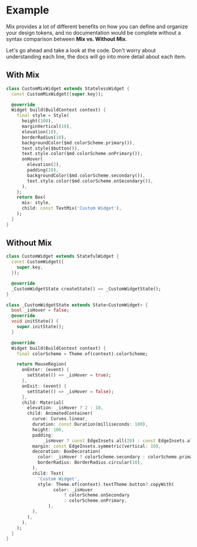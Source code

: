 # Example

Mix provides a lot of different benefits on how you can define and organize your design tokens, and no documentation would be complete without a syntax comparison between **Mix vs. Without Mix**.

Let's go ahead and take a look at the code. Don't worry about understanding each line, the docs will go into more detail about each item.

## With Mix

```dart
class CustomMixWidget extends StatelessWidget {
  const CustomMixWidget({super.key});

  @override
  Widget build(BuildContext context) {
    final style = Style(
      height(100),
      marginVertical(10),
      elevation(10),
      borderRadius(10),
      backgroundColor($md.colorScheme.primary()),
      text.style($button()),
      text.style.color($md.colorScheme.onPrimary()),
      onHover(
        elevation(2),
        padding(20),
        backgroundColor($md.colorScheme.secondary()),
        text.style.color($md.colorScheme.onSecondary()),
      ),
    );
    return Box(
      mix: style,
      child: const TextMix('Custom Widget'),
    );
  }
}
```

## Without Mix

```dart
class CustomWidget extends StatefulWidget {
  const CustomWidget({
    super.key,
  });

  @override
  _CustomWidgetState createState() => _CustomWidgetState();
}

class _CustomWidgetState extends State<CustomWidget> {
  bool _isHover = false;
  @override
  void initState() {
    super.initState();
  }

  @override
  Widget build(BuildContext context) {
    final colorScheme = Theme.of(context).colorScheme;

    return MouseRegion(
      onEnter: (event) {
        setState(() => _isHover = true);
      },
      onExit: (event) {
        setState(() => _isHover = false);
      },
      child: Material(
        elevation: _isHover ? 2 : 10,
        child: AnimatedContainer(
          curve: Curves.linear,
          duration: const Duration(milliseconds: 100),
          height: 100,
          padding:
              _isHover ? const EdgeInsets.all(20) : const EdgeInsets.all(0),
          margin: const EdgeInsets.symmetric(vertical: 10),
          decoration: BoxDecoration(
            color: _isHover ? colorScheme.secondary : colorScheme.primary,
            borderRadius: BorderRadius.circular(10),
          ),
          child: Text(
            'Custom Widget',
            style: Theme.of(context).textTheme.button?.copyWith(
                  color: _isHover
                      ? colorScheme.onSecondary
                      : colorScheme.onPrimary,
                ),
          ),
        ),
      ),
    );
  }
}
```
